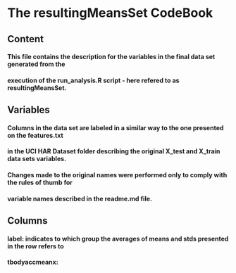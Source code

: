 # The resultingMeansSet CodeBook

## Content
#### This file contains the description for the variables in the final data set generated from the
#### execution of the run_analysis.R script - here refered to as resultingMeansSet.

## Variables
#### Columns in the data set are labeled in a similar way to the one presented on the features.txt 
#### in the UCI HAR Dataset folder describing the original X_test and X_train data sets variables.
#### Changes made to the original names were performed only to comply with the rules of thumb for
#### variable names described in the readme.md file.

## Columns
#### label: indicates to which group the averages of means and stds presented in the row refers to
#### tbodyaccmeanx:
